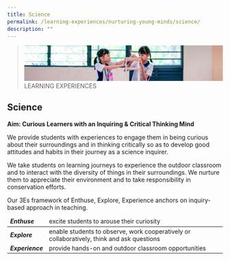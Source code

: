 ```yaml
---
title: Science
permalink: /learning-experiences/nurturing-young-minds/science/
description: ""
---
```

>![](/images/Learning%20Experiences/learning-experiences_banner.jpg)
>LEARNING EXPERIENCES

## Science

**Aim: Curious Learners with an Inquiring & Critical Thinking Mind**

  

We provide students with experiences to engage them in being curious about their surroundings and in thinking critically so as to develop good attitudes and habits in their journey as a science inquirer.

  

We take students on learning journeys to experience the outdoor classroom and to interact with the diversity of things in their surroundings. We nurture them to appreciate their environment and to take responsibility in conservation efforts.

  

Our 3Es framework of Enthuse, Explore, Experience anchors on inquiry-based approach in teaching.


<table>
<thead>
  <tr>
		<td><b><i>Enthuse</i></b></td>
    <td>excite students to arouse their curiosity</td>
  </tr>
</thead>
<tbody>
  <tr>
		<td><b><i>Explore</i></b></td>
    <td>enable students to observe, work cooperatively or collaboratively, think and ask questions</td>
  </tr>
  <tr>
		<td><b><i>Experience</i></b></td>
    <td>provide hands-on and outdoor classroom opportunities</td>
  </tr>
</tbody>
</table>